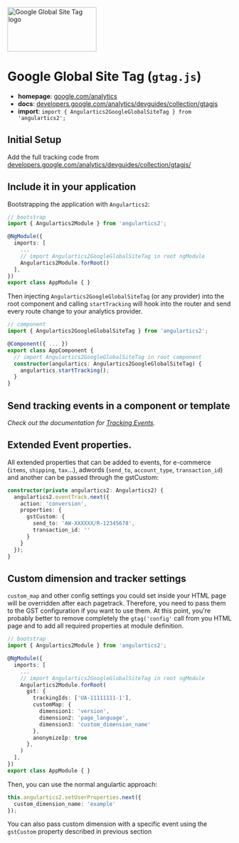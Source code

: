 <img 
    src="../../../assets/svg/gtm.svg" 
    alt="Google Global Site Tag logo"
    height="100px"
    width="200px" />

# Google Global Site Tag (`gtag.js`)

* __homepage__: [google.com/analytics](https://marketingplatform.google.com/about/analytics/)
* __docs__: [developers.google.com/analytics/devguides/collection/gtagjs](https://developers.google.com/analytics/devguides/collection/gtagjs/)
* __import__: `import { Angulartics2GoogleGlobalSiteTag } from 'angulartics2';`

## Initial Setup

Add the full tracking code from [developers.google.com/analytics/devguides/collection/gtagjs/](https://developers.google.com/analytics/devguides/collection/gtagjs/)

## Include it in your application

Bootstrapping the application with ```Angulartics2```:

```ts
// bootstrap
import { Angulartics2Module } from 'angulartics2';

@NgModule({
  imports: [
    ...
    // import Angulartics2GoogleGlobalSiteTag in root ngModule
    Angulartics2Module.forRoot()
  ],
})
export class AppModule { }
```

Then injecting `Angulartics2GoogleGlobalSiteTag` (or any provider) into the root
component and calling `startTracking` will hook into the router and send every route
change to your analytics provider.

```ts
// component
import { Angulartics2GoogleGlobalSiteTag } from 'angulartics2';

@Component({ ... })
export class AppComponent {
  // import Angulartics2GoogleGlobalSiteTag in root component
  constructor(angulartics: Angulartics2GoogleGlobalSiteTag) {
    angulartics.startTracking();
  }
}
```

## Send tracking events in a component or template

_Check out the documentation for [Tracking Events](https://github.com/angulartics/angulartics2/wiki/Tracking-Events)._

## Extended Event properties.

All extended properties that can be added to events, for e-commerce (`items`, `shipping`, `tax`...), adwords (`send_to`, `account_type`, `transaction_id`) and another can be passed through the gstCustom:

```ts
constructor(private angulartics2: Angulartics2) {
  angulartics2.eventTrack.next({
    action: 'conversion',
    properties: {
      gstCustom: {
        send_to: 'AW-XXXXXX/R-12345678',
        transaction_id: ''
      }
    }
  });
}
```

## Custom dimension and tracker settings

`custom_map` and other config settings you could set inside your HTML page will be overridden after each pagetrack. Therefore, you need to pass them to the GST configuration if you want to use them. At this point, you're probably better to remove completely the `gtag('config'` call from you HTML page and to add all required properties at module definition.

```ts
// bootstrap
import { Angulartics2Module } from 'angulartics2';

@NgModule({
  imports: [
    ...
    // import Angulartics2GoogleGlobalSiteTag in root ngModule
    Angulartics2Module.forRoot(
      gst: {
        trackingIds: ['UA-11111111-1'],
        customMap: {
          dimension1: 'version',
          dimension2: 'page_language',
          dimension3: 'custom_dimension_name'
        },
        anonymizeIp: true
      },
    )
  ],
})
export class AppModule { }
```

Then, you can use the normal angulartic approach:

```ts
this.angulartics2.setUserProperties.next({
  custom_dimension_name: 'example'
});
```

You can also pass custom dimension with a specific event using the `gstCustom` property described in previous section
